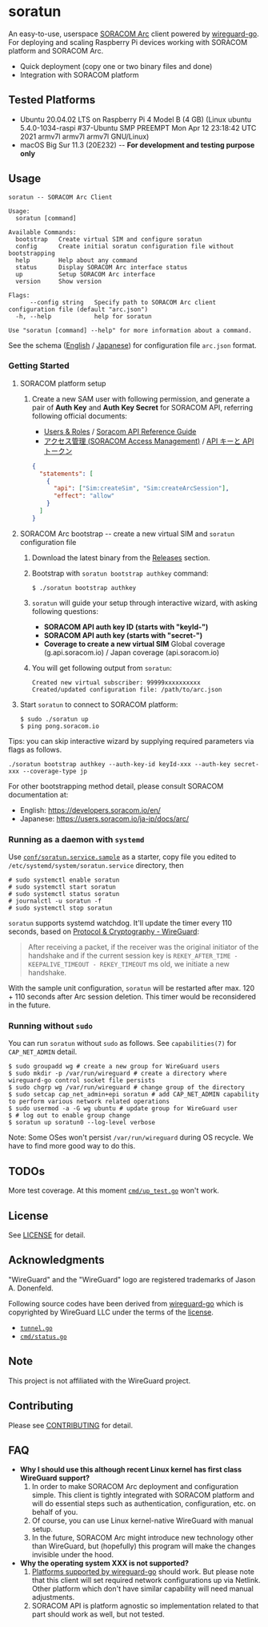 # soratun

An easy-to-use, userspace [SORACOM Arc](https://soracom.jp/services/arc/) client powered by [wireguard-go](https://git.zx2c4.com/wireguard-go/about/). For deploying and scaling Raspberry Pi devices working with SORACOM platform and SORACOM Arc.

- Quick deployment (copy one or two binary files and done)
- Integration with SORACOM platform

## Tested Platforms

- Ubuntu 20.04.02 LTS on Raspberry Pi 4 Model B (4 GB) (Linux ubuntu 5.4.0-1034-raspi #37-Ubuntu SMP PREEMPT Mon Apr 12 23:18:42 UTC 2021 armv7l armv7l armv7l GNU/Linux)
- macOS Big Sur 11.3 (20E232) -- **For development and testing purpose only**

## Usage

```
soratun -- SORACOM Arc Client

Usage:
  soratun [command]

Available Commands:
  bootstrap   Create virtual SIM and configure soratun
  config      Create initial soratun configuration file without bootstrapping
  help        Help about any command
  status      Display SORACOM Arc interface status
  up          Setup SORACOM Arc interface
  version     Show version

Flags:
      --config string   Specify path to SORACOM Arc client configuration file (default "arc.json")
  -h, --help            help for soratun

Use "soratun [command] --help" for more information about a command.
```

See the schema ([English](./docs/config.en.md) / [Japanese](./docs/config.ja.md)) for configuration file `arc.json` format.

### Getting Started

1. SORACOM platform setup

   1. Create a new SAM user with following permission, and generate a pair of **Auth Key** and **Auth Key Secret** for SORACOM API, referring following official documents:

      - [Users & Roles](https://developers.soracom.io/en/docs/security/users-and-roles/) / [Soracom API Reference Guide](https://developers.soracom.io/en/docs/tools/api-reference/#generating-an-api-key-and-token)
      - [アクセス管理 (SORACOM Access Management)](https://users.soracom.io/ja-jp/docs/sam/) / [API キーと API トークン](https://users.soracom.io/ja-jp/tools/api/key-and-token/)

      ```json
      {
        "statements": [
          {
            "api": ["Sim:createSim", "Sim:createArcSession"],
            "effect": "allow"
          }
        ]
      }
      ```

2. SORACOM Arc bootstrap -- create a new virtual SIM and `soratun` configuration file

   1. Download the latest binary from the [Releases](https://github.com/soracom/soratun/releases/) section.
   2. Bootstrap with `soratun bootstrap authkey` command:

      ```console
      $ ./soratun bootstrap authkey
      ```

   3. `soratun` will guide your setup through interactive wizard, with asking following questions:

      - **SORACOM API auth key ID (starts with "keyId-")**
      - **SORACOM API auth key (starts with "secret-")**
      - **Coverage to create a new virtual SIM** Global coverage (g.api.soracom.io) / Japan coverage (api.soracom.io)

   4. You will get following output from `soratun`:

      ```
      Created new virtual subscriber: 99999xxxxxxxxxx
      Created/updated configuration file: /path/to/arc.json
      ```

3. Start `soratun` to connect to SORACOM platform:

   ```console
   $ sudo ./soratun up
   $ ping pong.soracom.io
   ```

Tips: you can skip interactive wizard by supplying required parameters via flags as follows.

```console
./soratun bootstrap authkey --auth-key-id keyId-xxx --auth-key secret-xxx --coverage-type jp
```

For other bootstrapping method detail, please consult SORACOM documentation at:  

- English: https://developers.soracom.io/en/
- Japanese: https://users.soracom.io/ja-jp/docs/arc/

### Running as a daemon with `systemd`

Use [`conf/soratun.service.sample`](conf/soratun.service.sample) as a starter, copy file you edited to `/etc/systemd/system/soratun.service` directory, then

```console
# sudo systemctl enable soratun
# sudo systemctl start soratun
# sudo systemctl status soratun
# journalctl -u soratun -f
# sudo systemctl stop soratun
```

`soratun` supports systemd watchdog. It'll update the timer every 110 seconds, based on [Protocol & Cryptography - WireGuard](https://www.wireguard.com/protocol/):

> After receiving a packet, if the receiver was the original initiator of the handshake and if the current session key is `REKEY_AFTER_TIME - KEEPALIVE_TIMEOUT - REKEY_TIMEOUT` ms old, we initiate a new handshake.

With the sample unit configuration, `soratun` will be restarted after max. 120 + 110 seconds after Arc session deletion. This timer would be reconsidered in the future.

### Running without `sudo`

You can run `soratun` without `sudo` as follows. See `capabilities(7)` for `CAP_NET_ADMIN` detail.

```console
$ sudo groupadd wg # create a new group for WireGuard users
$ sudo mkdir -p /var/run/wireguard # create a directory where wireguard-go control socket file persists
$ sudo chgrp wg /var/run/wireguard # change group of the directory
$ sudo setcap cap_net_admin+epi soratun # add CAP_NET_ADMIN capability to perform various network related operations
$ sudo usermod -a -G wg ubuntu # update group for WireGuard user
$ # log out to enable group change
$ soratun up soratun0 --log-level verbose
```

Note: Some OSes won't persist `/var/run/wireguard` during OS recycle. We have to find more good way to do this.

## TODOs

More test coverage. At this moment [`cmd/up_test.go`](cmd/up_test.go) won't work.

## License

See [LICENSE](LICENSE) for detail.

## Acknowledgments

"WireGuard" and the "WireGuard" logo are registered trademarks of Jason A. Donenfeld.

Following source codes have been derived from [wireguard-go](https://git.zx2c4.com/wireguard-go/) which is copyrighted by WireGuard LLC under the terms of the [license](https://git.zx2c4.com/wireguard-go/tree/LICENSE).

- [`tunnel.go`](tunnel.go)
- [`cmd/status.go`](cmd/status.go)

## Note

This project is not affiliated with the WireGuard project.

## Contributing

Please see [CONTRIBUTING](docs/CONTRIBUTING.md) for detail.

## FAQ

- **Why I should use this although recent Linux kernel has first class WireGuard support?**
  1. In order to make SORACOM Arc deployment and configuration simple. This client is tightly integrated with SORACOM platform and will do essential steps such as authentication, configuration, etc. on behalf of you.
  2. Of course, you can use Linux kernel-native WireGuard with manual setup.
  3. In the future, SORACOM Arc might introduce new technology other than WireGuard, but (hopefully) this program will make the changes invisible under the hood.
- **Why the operating system XXX is not supported?**
  1. [Platforms supported by wireguard-go](https://git.zx2c4.com/wireguard-go/about/) should work. But please note that this client will set required network configurations up via Netlink. Other platform which don't have similar capability will need manual adjustments.
  2. SORACOM API is platform agnostic so implementation related to that part should work as well, but not tested.
